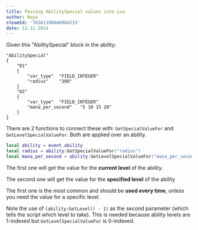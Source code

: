 ```yaml
---
title: Passing AbilitySpecial values into Lua
author: Noya
steamId: '76561198046984233'
date: 12.12.2014
---
```


Given this "AbilitySpecial" block in the ability:

```
"AbilitySpecial"
{
    "01"
    {
        "var_type"	"FIELD_INTEGER"
        "radius"	"300"
    }
    "02"
    {
        "var_type"	"FIELD_INTEGER"
        "mana_per_second"	"5 10 15 20"
    }
}
```

There are 2 functions to connect these with: `GetSpecialValueFor` and `GetLevelSpecialValueFor`. Both are applied over an ability.

```lua
local ability = event.ability
local radius = ability:GetSpecialValueFor("radius") 
local mana_per_second = ability:GetLevelSpecialValueFor("mana_per_second", (ability:GetLevel() - 1))
```

The first one will get the value for the **current level** of the ability.

The second one will get the value for the **specified level** of the ability

The first one is the most common and should be **used every time**, unless you need the value for a specific level. 

Note the use of `(ability:GetLevel() - 1)` as the second parameter (which tells the script which level to take). This is needed because ability levels are 1-indexed but `GetLevelSpecialValueFor` is 0-indexed.



